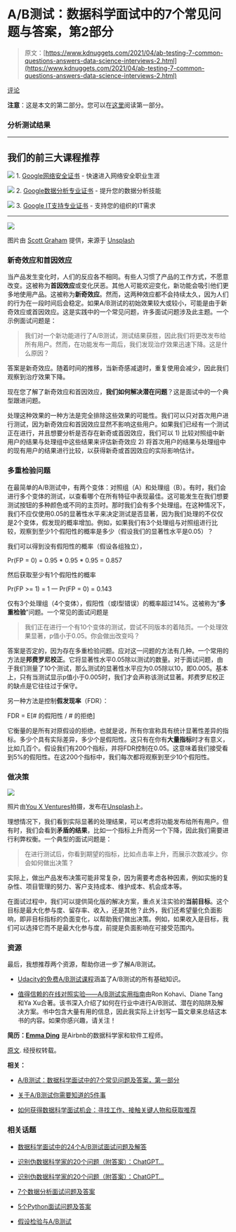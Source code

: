 # A/B测试：数据科学面试中的7个常见问题与答案，第2部分

> 原文：[https://www.kdnuggets.com/2021/04/ab-testing-7-common-questions-answers-data-science-interviews-2.html](https://www.kdnuggets.com/2021/04/ab-testing-7-common-questions-answers-data-science-interviews-2.html)

[评论](#comments)

**注意**：这是本文的第二部分。您可以在[这里](/2021/04/ab-testing-7-common-questions-answers-data-science-interviews-1.html)阅读第一部分。

### 分析测试结果

* * *

## 我们的前三大课程推荐

![](../Images/0244c01ba9267c002ef39d4907e0b8fb.png) 1\. [Google网络安全证书](https://www.kdnuggets.com/google-cybersecurity) - 快速进入网络安全职业生涯

![](../Images/e225c49c3c91745821c8c0368bf04711.png) 2\. [Google数据分析专业证书](https://www.kdnuggets.com/google-data-analytics) - 提升您的数据分析技能

![](../Images/0244c01ba9267c002ef39d4907e0b8fb.png) 3\. [Google IT支持专业证书](https://www.kdnuggets.com/google-itsupport) - 支持您的组织的IT需求

* * *

![](../Images/ba0fb626475d727e8ad4e9abf3d7b835.png)

图片由 [Scott Graham](https://unsplash.com/@sctgrhm?utm_source=medium&utm_medium=referral) 提供，来源于 [Unsplash](https://unsplash.com/?utm_source=medium&utm_medium=referral)

### 新奇效应和首因效应

当产品发生变化时，人们的反应各不相同。有些人习惯了产品的工作方式，不愿意改变。这被称为**首因效应**或变化厌恶。其他人可能欢迎变化，新功能会吸引他们更多地使用产品。这被称为**新奇效应**。然而，这两种效应都不会持续太久，因为人们的行为在一段时间后会稳定。如果A/B测试的初始效果较大或较小，可能是由于新奇效应或首因效应。这是实践中的一个常见问题，许多面试问题涉及此主题。一个示例面试问题是：

> 我们对一个新功能进行了A/B测试，测试结果获胜，因此我们将更改发布给所有用户。然而，在功能发布一周后，我们发现治疗效果迅速下降。这是什么原因？

答案是新奇效应。随着时间的推移，当新奇感减退时，重复使用会减少，因此我们观察到治疗效果下降。

现在您了解了新奇效应和首因效应，**我们如何解决潜在问题**？这是面试中的一个典型跟进问题。

处理这种效果的一种方法是完全排除这些效果的可能性。我们可以只对首次用户进行测试，因为新奇效应和首因效应显然不影响这些用户。如果我们已经有一个测试正在进行，并且想要分析是否存在新奇或首因效应，我们可以 1) 比较对照组中新用户的结果与处理组中这些结果来评估新奇效应 2) 将首次用户的结果与处理组中的现有用户的结果进行比较，以获得新奇或首因效应的实际影响估计。

### 多重检验问题

在最简单的A/B测试中，有两个变体：对照组（A）和处理组（B）。有时，我们会进行多个变体的测试，以查看哪个在所有特征中表现最佳。这可能发生在我们想要测试按钮的多种颜色或不同的主页时。那时我们会有多个处理组。在这种情况下，我们不应仅使用0.05的显著性水平来决定测试是否显著，因为我们处理的不仅仅是2个变体，假发现的概率增加。例如，如果我们有3个处理组与对照组进行比较，观察到至少1个假阳性的概率是多少（假设我们的显著性水平是0.05）？

我们可以得到没有假阳性的概率（假设各组独立），

Pr(FP = 0) = 0.95 * 0.95 * 0.95 = 0.857

然后获取至少有1个假阳性的概率

Pr(FP >= 1) = 1 — Pr(FP = 0) = 0.143

仅有3个处理组（4个变体），假阳性（或I型错误）的概率超过14%。这被称为“**多重检验**”问题。一个常见的面试问题是

> 我们正在进行一个有10个变体的测试，尝试不同版本的着陆页。一个处理效果显著，p值小于0.05。你会做出改变吗？

答案是否定的，因为存在多重检验问题。应对这一问题的方法有几种。一个常用的方法是**邦费罗尼校正**。它将显著性水平0.05除以测试的数量。对于面试问题，由于我们测量了10个测试，那么测试的显著性水平应为0.05除以10，即0.005。基本上，只有当测试显示p值小于0.005时，我们才会声称该测试显著。邦费罗尼校正的缺点是它往往过于保守。

另一种方法是控制**假发现率**（FDR）：

FDR = E[# 的假阳性 / # 的拒绝]

它衡量的是所有对原假设的拒绝，也就是说，所有你宣称具有统计显著性差异的指标。多少个具有实际差异，多少个是假阳性。这只有在你有**大量指标**时才有意义，比如几百个。假设我们有200个指标，并将FDR控制在0.05。这意味着我们接受看到5%的假阳性。在这200个指标中，我们每次都将观察到至少10个假阳性。

### 做决策

![](../Images/383fec710c8c2560b462536873c210b6.png)

照片由[You X Ventures](https://unsplash.com/@youxventures?utm_source=medium&utm_medium=referral)拍摄，发布在[Unsplash](https://unsplash.com/?utm_source=medium&utm_medium=referral)上。

理想情况下，我们看到实际显著的处理结果，可以考虑将功能发布给所有用户。但有时，我们会看到**矛盾的结果**，比如一个指标上升而另一个下降，因此我们需要进行利弊权衡。一个典型的面试问题是：

> 在进行测试后，你看到期望的指标，比如点击率上升，而展示次数减少。你会如何做出决策？

实际上，做出产品发布决策可能非常复杂，因为需要考虑各种因素，例如实施的复杂性、项目管理的努力、客户支持成本、维护成本、机会成本等。

在面试过程中，我们可以提供简化版的解决方案，重点关注实验的**当前目标**。这个目标是最大化参与度、留存率、收入，还是其他？此外，我们还希望量化负面影响，即非目标指标的负面变化，以帮助我们做出决策。例如，如果收入是目标，我们可以选择它而不是最大化参与度，前提是负面影响在可接受范围内。

### 资源

最后，我想推荐两个资源，帮助你进一步了解A/B测试。

+   [Udacity的免费A/B测试课程](https://www.udacity.com/course/ab-testing--ud257)涵盖了A/B测试的所有基础知识。

+   [值得信赖的在线对照实验——A/B测试实用指南](https://www.amazon.com/Trustworthy-Online-Controlled-Experiments-Practical/dp/1108724264)由Ron Kohavi、Diane Tang和Ya Xu合著。该书深入介绍了如何在行业中进行A/B测试、潜在的陷阱及解决方案。书中包含大量有用的信息，因此我实际上计划写一篇文章来总结这本书的内容。如果你感兴趣，请关注！

**简历：[Emma Ding](https://www.youtube.com/c/DataInterviewPro)** 是Airbnb的数据科学家和软件工程师。

[原文](https://medium.com/@emmading/48df1844ae4c). 经授权转载。

**相关：**

+   [A/B测试：数据科学面试中的7个常见问题及答案，第一部分](/2021/04/ab-testing-7-common-questions-answers-data-science-interviews-1.html)

+   [关于A/B测试你需要知道的5件事](/2018/09/5-things-know-about-ab-testing.html)

+   [如何获得数据科学面试机会：寻找工作、接触关键人物和获取推荐](/2021/02/data-science-interviews-finding-jobs-reaching-gatekeepers-getting-referrals.html)

### 相关话题

+   [数据科学面试中的24个A/B测试面试问题及解答](https://www.kdnuggets.com/2022/09/24-ab-testing-interview-questions-data-science-interviews-crack.html)

+   [识别伪数据科学家的20个问题（附答案）：ChatGPT…](https://www.kdnuggets.com/2023/01/20-questions-detect-fake-data-scientists-chatgpt-1.html)

+   [识别伪数据科学家的20个问题（附答案）：ChatGPT…](https://www.kdnuggets.com/2023/02/20-questions-detect-fake-data-scientists-chatgpt-2.html)

+   [7个数据分析面试问题及答案](https://www.kdnuggets.com/2022/09/7-data-analytics-interview-questions-answers.html)

+   [5个Python面试问题及答案](https://www.kdnuggets.com/2022/09/5-python-interview-questions-answers.html)

+   [假设检验与A/B测试](https://www.kdnuggets.com/hypothesis-testing-and-ab-testing)
